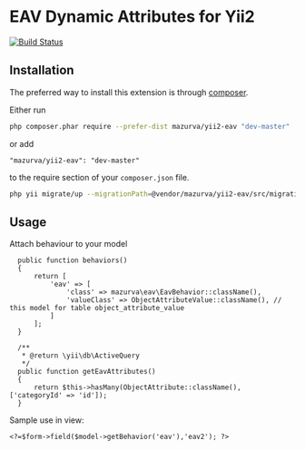 EAV Dynamic Attributes for Yii2
========

[![Build Status](https://travis-ci.org/mazurva/yii2-eav.svg?branch=master)](https://travis-ci.org/mazurva/yii2-eav)

Installation
------------

The preferred way to install this extension is through [composer](http://getcomposer.org/download/).

Either run

``` sh
php composer.phar require --prefer-dist mazurva/yii2-eav "dev-master"
```

or add

```
"mazurva/yii2-eav": "dev-master"
```

to the require section of your `composer.json` file.

``` sh
php yii migrate/up --migrationPath=@vendor/mazurva/yii2-eav/src/migrations
```

Usage
-----
Attach behaviour to your model
```
  public function behaviors()
  {
      return [
          'eav' => [
              'class' => mazurva\eav\EavBehavior::className(),
              'valueClass' => ObjectAttributeValue::className(), // this model for table object_attribute_value
          ]
      ];
  }
  
  /**
   * @return \yii\db\ActiveQuery
   */
  public function getEavAttributes()
  {
      return $this->hasMany(ObjectAttribute::className(), ['categoryId' => 'id']);
  }
```

Sample use in view:

```
<?=$form->field($model->getBehavior('eav'),'eav2'); ?>
```
